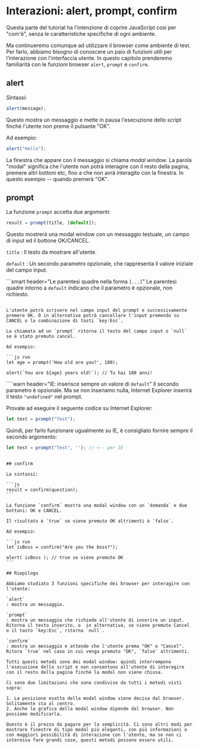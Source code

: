 # Interazioni: alert, prompt, confirm

Questa parte del tutorial ha l'intenzione di coprire JavaScript cosi per "com'è", senza le caratteristiche specifiche di ogni ambiente.

Ma continueremo comunque ad utilizzare il browser come ambiente di test. Per farlo, abbiamo bisogno di conoscere un paio di funzioni utili per l'interazione con l'interfaccia utente. In questo capitolo prenderemo familiarità con le funzioni browser `alert`, `prompt` e `confirm`.

## alert

Sintassi:

```js
alert(message);
```

Questo mostra un messaggio e mette in pausa l'esecuzione dello script finché l'utente non preme il pulsante "OK".

Ad esempio:

```js run
alert("Hello");
```

La finestra che appare con il messaggio si chiama *modal window*. La parola "modal" significa che l'utente non potrà interagire con il resto della pagina, premere altri bottoni etc, fino a che non avrà interagito con la finestra. In questo esempio -- quando premerà "OK".

## prompt

La funzione `prompt` accetta due argomenti:

```js no-beautify
result = prompt(title, [default]);
```

Questo mostrerà una modal window con un messaggio testuale, un campo di input ed il bottone OK/CANCEL.

`title`
: Il testo da mostrare all'utente.

`default`
: Un secondo parametro opzionale, che rappresenta il valore iniziale del campo input.

```smart header="Le parentesi quadre nella forma `[...]`"
Le parentesi quadre intorno a `default` indicano che il parametro è opzionale, non richiesto.
```

L'utente potrà scrivere nel campo input del prompt e successivamente premere OK. O in alternativa potrà cancellare l'input premendo su CANCEL o la combinazione di tasti `key:Esc`.

La chiamata ad un `prompt` ritorna il testo del campo input o `null` se è stato premuto cancel.

Ad esempio:

```js run
let age = prompt('How old are you?', 100);

alert(`You are ${age} years old!`); // Tu hai 100 anni!
```

````warn header="IE: inserisce sempre un valore di `default`"
Il secondo parametro è opzionale. Ma se non inseriamo nulla, Internet Explorer inserirà il testo `"undefined"` nel prompt.

Provate ad eseguire il seguente codice su Internet Explorer:

```js run
let test = prompt("Test");
```

Quindi, per farlo funzionare ugualmente su IE, è consigliato fornire sempre il secondo argomento:

```js run
let test = prompt("Test", ''); // <-- per IE
```
````

## confirm

La sintassi:

```js
result = confirm(question);
```

La funzione `confirm` mostra una modal window con un `domanda` e due bottoni: OK e CANCEL.

Il risultato è `true` se viene premuto OK altrimenti è `false`.

Ad esempio:

```js run
let isBoss = confirm("Are you the boss?");

alert( isBoss ); // true se viene premuto OK
```

## Riepilogo

Abbiamo studiato 3 funzioni specifiche dei browser per interagire con l'utente:

`alert`
: mostra un messaggio.

`prompt`
: mostra un messaggio che richiede all'utente di inserire un input. Ritorna il testo inserito, o  in alternativa, se viene premuto Cancel o il tasto `key:Esc`, ritorna `null`.

`confirm`
: mostra un messaggio e attende che l'utente prema "OK" o "Cancel". Ritora `true` nel caso in cui venga premuto "OK", `false` altrimenti.

Tutti questi metodi sono dei modal window: quindi interrompono l'esecuzione dello script e non consentono all'utente di interagire con il resto della pagina finché la modal non viene chiusa.

Ci sono due limitazioni che sono condivise da tutti i metodi visti sopra:

1. La posizione esatta della modal window viene decisa dal browser. Solitamente sta al centro.
2. Anche la grafica della modal window dipende dal browser. Non possiamo modificarla.

Questo è il prezzo da pagare per la semplicità. Ci sono altri modi per mostrare finestre di tipo modal più eleganti, con più informazioni o con maggiori possibilità di interazione con l'utente, ma se non ci interessa fare grandi cose, questi metodi possono essere utili.
